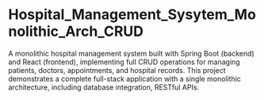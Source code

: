 # Hospital_Management_Sysytem_Monolithic_Arch_CRUD
A monolithic hospital management system built with Spring Boot (backend) and React (frontend), implementing full CRUD operations for managing patients, doctors, appointments, and hospital records. This project demonstrates a complete full-stack application with a single monolithic architecture, including database integration, RESTful APIs.
